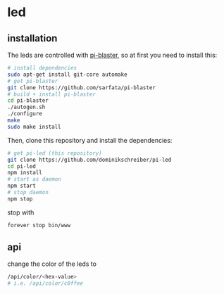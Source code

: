 led
===

installation
------------

The leds are controlled with [pi-blaster](https://github.com/sarfata/pi-blaster), so at first you need to install this:

```bash
# install dependencies
sudo apt-get install git-core automake
# get pi-blaster
git clone https://github.com/sarfata/pi-blaster
# build + install pi-blaster
cd pi-blaster
./autogen.sh
./configure
make
sudo make install
```

Then, clone this repository and install the dependencies:

```bash
# get pi-led (this repository)
git clone https://github.com/dominikschreiber/pi-led
cd pi-led
npm install
# start as daemon
npm start
# stop daemon
npm stop
```

stop with

```bash
forever stop bin/www
```

api
---

change the color of the leds to <hex-value>
```bash
/api/color/<hex-value>
# i.e. /api/color/c0ffee
```